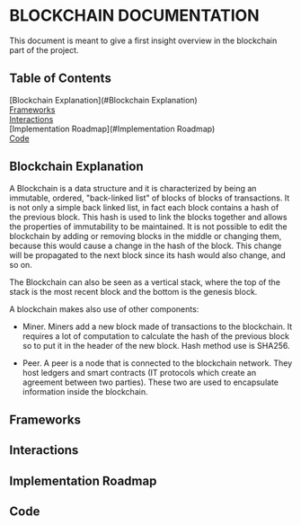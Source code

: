 # BLOCKCHAIN DOCUMENTATION

This document is meant to give a first insight overview in the blockchain part of the project.

## Table of Contents
[Blockchain Explanation](#Blockchain Explanation)  
[Frameworks](#Frameworks)  
[Interactions](#Interactions)  
[Implementation Roadmap](#Implementation Roadmap)  
[Code](#Code)  


## Blockchain Explanation
A Blockchain is a data structure and it is characterized by being an immutable, ordered, "back-linked list" of blocks of 
blocks of transactions. It is not only a simple back linked list, in fact each block contains a hash of the previous block. 
This hash is used to link the blocks together and allows the properties of immutability to be maintained. It is not 
possible to edit the blockchain by adding or removing blocks in the middle or changing them, because this would cause 
a change in the hash of the block. This change will be propagated to the next block since its hash would also change, and so on. 



The Blockchain can also be seen as a vertical stack, where the top of the stack is the most recent block and the bottom is the genesis block.

A blockchain makes also use of other components:
- Miner. Miners add a new block made of transactions to the blockchain. It requires a lot of computation to calculate the
hash of the previous block so to put it in the header of the new block. Hash method use is SHA256.  
  

- Peer. A peer is a node that is connected to the blockchain network. They host ledgers and smart contracts (IT protocols 
which create an agreement between two parties). These two are used to encapsulate information inside the blockchain.   


## Frameworks

## Interactions

## Implementation Roadmap

## Code


